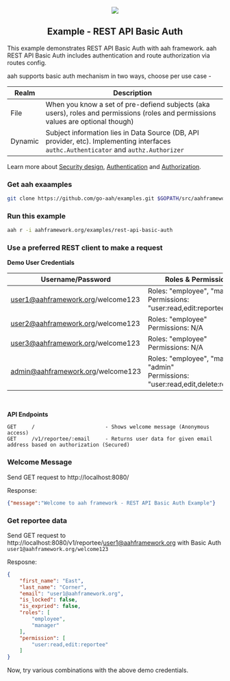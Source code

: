 <p align="center">
  <img src="https://cdn.aahframework.org/assets/img/aah-logo-64x64.png" />
  <h2 align="center">Example - REST API Basic Auth</h2>
</p>

This example demonstrates REST API Basic Auth with aah framework. aah REST API Basic Auth includes authentication and route authorization via routes config. 

aah supports basic auth mechanism in two ways, choose per use case -

Realm | Description
----- | -----------
File | When you know a set of pre-defiend subjects (aka users), roles and permissions (roles and permissions values are optional though)
Dynamic | Subject information lies in Data Source (DB, API provider, etc). Implementing interfaces `authc.Authenticator` and `authz.Authorizer`

Learn more about [Security design](https://docs.aahframework.org/security-design.html), [Authentication](https://docs.aahframework.org/authentication.html) and [Authorization](https://docs.aahframework.org/authorization.html).

### Get aah exaamples

```bash
git clone https://github.com/go-aah/examples.git $GOPATH/src/aahframework.org/examples
```

### Run this example

```bash
aah r -i aahframework.org/examples/rest-api-basic-auth
```

### Use a preferred REST client to make a request

**Demo User Credentials**

Username/Password | Roles & Permissions | IsLocked
----------------- | ------------------- | --------
user1@aahframework.org/welcome123 | Roles: "employee", "manager" <br> Permissions: "user:read,edit:reportee" | No
user2@aahframework.org/welcome123 | Roles: "employee" <br> Permissions: N/A | No
user3@aahframework.org/welcome123 | Roles: "employee" <br> Permissions: N/A | Yes
admin@aahframework.org/welcome123 | Roles: "employee", "manager", "admin" <br> Permissions: "user:read,edit,delete:reportee" | No

<br>

**API Endpoints**

```
GET     /                       - Shows welcome message (Anonymous access)
GET     /v1/reportee/:email     - Returns user data for given email address based on authorization (Secured)
```

### Welcome Message

Send GET request to http://localhost:8080/

Response:

```json
{"message":"Welcome to aah framework - REST API Basic Auth Example"}
```

### Get reportee data

Send GET request to http://localhost:8080/v1/reportee/user1@aahframework.org with Basic Auth `user1@aahframework.org/welcome123`

Resposne:

```json
{
    "first_name": "East",
    "last_name": "Corner",
    "email": "user1@aahframework.org",
    "is_locked": false,
    "is_expried": false,
    "roles": [
        "employee",
        "manager"
    ],
    "permission": [
        "user:read,edit:reportee"
    ]
}
```

Now, try various combinations with the above demo credentials.

